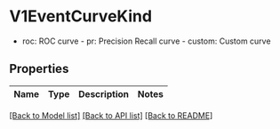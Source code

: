 # V1EventCurveKind

- roc: ROC curve  - pr: Precision Recall curve  - custom: Custom curve
## Properties
Name | Type | Description | Notes
------------ | ------------- | ------------- | -------------

[[Back to Model list]](../README.md#documentation-for-models) [[Back to API list]](../README.md#documentation-for-api-endpoints) [[Back to README]](../README.md)


